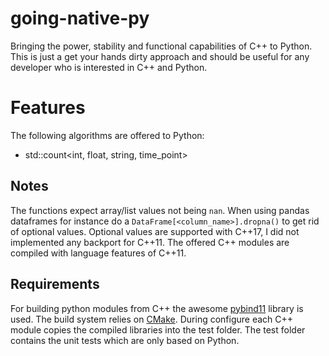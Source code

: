 # going-native-py
Bringing the power, stability and functional capabilities of C++ to Python.
This is just a get your hands dirty approach and should be useful for any developer who is interested in C++ and Python.

# Features
The following algorithms are offered to Python:
- std::count<int, float, string, time_point>

## Notes
The functions expect array/list values not being ```nan```. When using pandas dataframes for instance do a ```DataFrame[<column_name>].dropna()``` to get rid of optional values. Optional values are supported with C++17, I did not implemented any backport for C++11. The offered C++ modules are compiled with language features of C++11.

## Requirements
For building python modules from C++ the awesome [pybind11](https://github.com/pybind/pybind11) library is used.
The build system relies on [CMake](https://cmake.org/). During configure each C++ module copies the compiled libraries into the test folder.
The test folder contains the unit tests which are only based on Python.